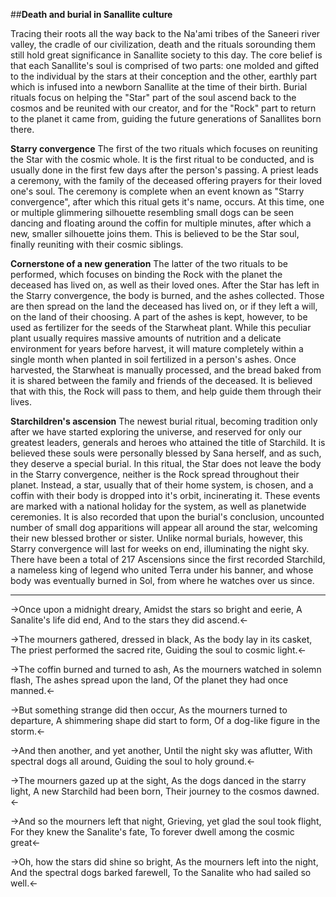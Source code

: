 ##**Death and burial in Sanallite culture**

Tracing their roots all the way back to the Na'ami tribes of the Saneeri river valley, the cradle of our civilization, death and the rituals sorounding them still hold great significance in Sanallite society to this day. The core belief is that each Sanallite's soul is comprised of two parts: one molded and gifted to the individual by the stars at their conception and the other, earthly part which is infused into a newborn Sanallite at the time of their birth. Burial rituals focus on helping the "Star" part of the soul ascend back to the cosmos and be reunited with our creator, and for the "Rock" part to return to the planet it came from, guiding the future generations of Sanallites born there.

**Starry convergence**
The first of the two rituals which focuses on reuniting the Star with the cosmic whole. It is the first ritual to be conducted, and is usually done in the first few days after the person's passing. A priest leads a ceremony, with the family of the deceased offering prayers for their loved one's soul. The ceremony is complete when an event known as "Starry convergence", after which this ritual gets it's name, occurs. At this time, one or multiple glimmering silhouette resembling small dogs can be seen dancing and floating around the coffin for multiple minutes, after which a new, smaller silhouette joins them. This is believed to be the Star soul, finally reuniting with their cosmic siblings.

**Cornerstone of a new generation**
The latter of the two rituals to be performed, which focuses on binding the Rock with the planet the deceased has lived on, as well as their loved ones. After the Star has left in the Starry convergence, the body is burned, and the ashes collected. Those are then spread on the land the deceased has lived on, or if they left a will, on the land of their choosing. A part of the ashes is kept, however, to be used as fertilizer for the seeds of the Starwheat plant. While this peculiar plant usually requires massive amounts of nutrition and a delicate environment for years before harvest, it will mature completely within a single month when planted in soil fertilized in a person's ashes. Once harvested, the Starwheat is manually processed, and the bread baked from it is shared between the family and friends of the deceased. It is believed that with this, the Rock will pass to them, and help guide them through their lives.

**Starchildren's ascension**
The newest burial ritual, becoming tradition only after we have started exploring the universe, and reserved for only our greatest leaders, generals and heroes who attained the title of Starchild. It is believed these souls were personally blessed by Sana herself, and as such, they deserve a special burial. In this ritual, the Star does not leave the body in the Starry convergence, neither is the Rock spread throughout their planet. Instead, a star, usually that of their home system, is chosen, and a coffin with their body is dropped into it's orbit, incinerating it. These events are marked with a national holiday for the system, as well as planetwide ceremonies. It is also recorded that upon the burial's conclusion, uncounted number of small dog apparitions will appear all around the star, welcoming their new blessed brother or sister. Unlike normal burials, however, this Starry convergence will last for weeks on end, illuminating the night sky.
There have been a total of 217 Ascensions since the first recorded Starchild, a nameless king of legend who united Terra under his banner, and whose body was eventually burned in Sol, from where he watches over us since.

---

->Once upon a midnight dreary,
Amidst the stars so bright and eerie,
A Sanalite's life did end,
And to the stars they did ascend.<-

->The mourners gathered, dressed in black,
As the body lay in its casket,
The priest performed the sacred rite,
Guiding the soul to cosmic light.<-

->The coffin burned and turned to ash,
As the mourners watched in solemn flash,
The ashes spread upon the land,
Of the planet they had once manned.<-

->But something strange did then occur,
As the mourners turned to departure,
A shimmering shape did start to form,
Of a dog-like figure in the storm.<-

->And then another, and yet another,
Until the night sky was aflutter,
With spectral dogs all around,
Guiding the soul to holy ground.<-

->The mourners gazed up at the sight,
As the dogs danced in the starry light,
A new Starchild had been born,
Their journey to the cosmos dawned.<-

->And so the mourners left that night,
Grieving, yet glad the soul took flight,
For they knew the Sanalite's fate,
To forever dwell among the cosmic great<-

->Oh, how the stars did shine so bright,
As the mourners left into the night,
And the spectral dogs barked farewell,
To the Sanalite who had sailed so well.<-